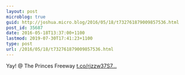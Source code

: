 ```yaml
---
layout: post
microblog: true
guid: http://joshua.micro.blog/2016/05/18/t732761879009857536.html
post_id: 35687
date: 2016-05-18T13:37:00+1100
lastmod: 2019-07-30T17:41:23+1100
type: post
url: /2016/05/18/t732761879009857536.html
---
```

Yay! @ The Princes Freeway [t.co/rjzzw37S7...](https://t.co/rjzzw37S7K)
